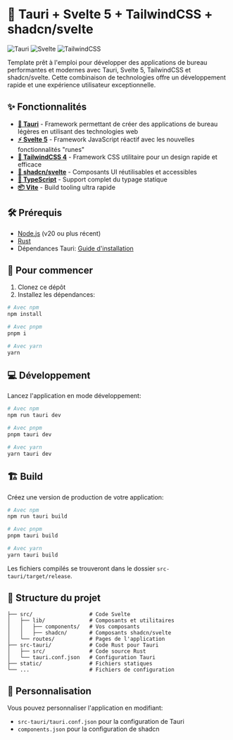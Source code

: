 # 🚀 Tauri + Svelte 5 + TailwindCSS + shadcn/svelte

![Tauri](https://img.shields.io/badge/tauri-1.8-blue)
![Svelte](https://img.shields.io/badge/svelte-5-orange)
![TailwindCSS](https://img.shields.io/badge/tailwindcss-4-06b6d4)

Template prêt à l'emploi pour développer des applications de bureau performantes et modernes avec Tauri, Svelte 5, TailwindCSS et shadcn/svelte. Cette combinaison de technologies offre un développement rapide et une expérience utilisateur exceptionnelle.

## ✨ Fonctionnalités

- [**🦀 Tauri**](https://tauri.app/) - Framework permettant de créer des applications de bureau légères en utilisant des technologies web
- [**⚡ Svelte 5**](https://svelte.dev/) - Framework JavaScript réactif avec les nouvelles fonctionnalités "runes"
- [**💨 TailwindCSS 4**](https://tailwindcss.com/) - Framework CSS utilitaire pour un design rapide et efficace
- [**🎨 shadcn/svelte**](https://next.shadcn-svelte.com/) - Composants UI réutilisables et accessibles
- [**📝 TypeScript**](https://www.typescriptlang.org/) - Support complet du typage statique
- [**📦 Vite**](https://vite.dev/) - Build tooling ultra rapide

## 🛠️ Prérequis

- [Node.js](https://nodejs.org/) (v20 ou plus récent)
- [Rust](https://www.rust-lang.org/tools/install)
- Dépendances Tauri: [Guide d'installation](https://tauri.app/start/prerequisites/)

## 🚀 Pour commencer

1. Clonez ce dépôt
2. Installez les dépendances:

```bash
# Avec npm
npm install

# Avec pnpm
pnpm i

# Avec yarn
yarn
```

## 💻 Développement

Lancez l'application en mode développement:

```bash
# Avec npm
npm run tauri dev

# Avec pnpm
pnpm tauri dev

# Avec yarn
yarn tauri dev
```

## 🏗️ Build

Créez une version de production de votre application:

```bash
# Avec npm
npm run tauri build

# Avec pnpm
pnpm tauri build

# Avec yarn
yarn tauri build
```

Les fichiers compilés se trouveront dans le dossier `src-tauri/target/release`.

## 📂 Structure du projet

```
├── src/                  # Code Svelte
│   ├── lib/              # Composants et utilitaires
│   │   ├── components/   # Vos composants
│   │   ├── shadcn/       # Composants shadcn/svelte
│   └── routes/           # Pages de l'application
├── src-tauri/            # Code Rust pour Tauri
│   ├── src/              # Code source Rust
│   └── tauri.conf.json   # Configuration Tauri
├── static/               # Fichiers statiques
└── ...                   # Fichiers de configuration
```

## 🔧 Personnalisation

Vous pouvez personnaliser l'application en modifiant:

- `src-tauri/tauri.conf.json` pour la configuration de Tauri
- `components.json` pour la configuration de shadcn